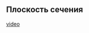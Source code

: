 ## Плоскость сечения

[video](https://player.softculture.cc/embed/online/DIK/DIK_1.1.11_L5-8_Cutline)